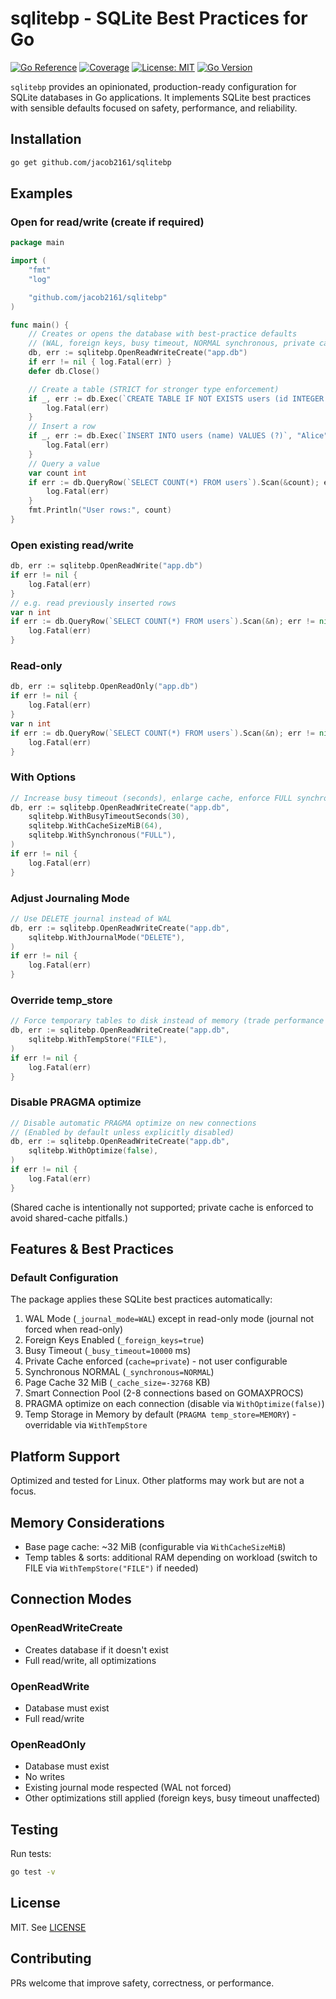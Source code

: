 # sqlitebp - SQLite Best Practices for Go

[![Go Reference](https://pkg.go.dev/badge/github.com/jacob2161/sqlitebp.svg)](https://pkg.go.dev/github.com/jacob2161/sqlitebp)
[![Coverage](https://img.shields.io/badge/coverage-94%25-brightgreen.svg)](https://github.com/jacob2161/sqlitebp)
[![License: MIT](https://img.shields.io/badge/License-MIT-yellow.svg)](https://opensource.org/licenses/MIT)
[![Go Version](https://img.shields.io/badge/go-%3E%3D1.21-blue.svg)](https://go.dev/)

`sqlitebp` provides an opinionated, production-ready configuration for SQLite databases in Go applications. It implements SQLite best practices with sensible defaults focused on safety, performance, and reliability.

## Installation

```bash
go get github.com/jacob2161/sqlitebp
```

## Examples

### Open for read/write (create if required)

```go
package main

import (
    "fmt"
    "log"

    "github.com/jacob2161/sqlitebp"
)

func main() {
    // Creates or opens the database with best-practice defaults
    // (WAL, foreign keys, busy timeout, NORMAL synchronous, private cache, etc.)
    db, err := sqlitebp.OpenReadWriteCreate("app.db")
    if err != nil { log.Fatal(err) }
    defer db.Close()

    // Create a table (STRICT for stronger type enforcement)
    if _, err := db.Exec(`CREATE TABLE IF NOT EXISTS users (id INTEGER PRIMARY KEY, name TEXT NOT NULL) STRICT`); err != nil {
        log.Fatal(err)
    }
    // Insert a row
    if _, err := db.Exec(`INSERT INTO users (name) VALUES (?)`, "Alice"); err != nil {
        log.Fatal(err)
    }
    // Query a value
    var count int
    if err := db.QueryRow(`SELECT COUNT(*) FROM users`).Scan(&count); err != nil {
        log.Fatal(err)
    }
    fmt.Println("User rows:", count)
}
```

### Open existing read/write

```go
db, err := sqlitebp.OpenReadWrite("app.db")
if err != nil {
    log.Fatal(err)
}
// e.g. read previously inserted rows
var n int
if err := db.QueryRow(`SELECT COUNT(*) FROM users`).Scan(&n); err != nil {
    log.Fatal(err)
}
```

### Read-only

```go
db, err := sqlitebp.OpenReadOnly("app.db")
if err != nil {
    log.Fatal(err)
}
var n int
if err := db.QueryRow(`SELECT COUNT(*) FROM users`).Scan(&n); err != nil {
    log.Fatal(err)
}
```

### With Options

```go
// Increase busy timeout (seconds), enlarge cache, enforce FULL synchronous
db, err := sqlitebp.OpenReadWriteCreate("app.db",
    sqlitebp.WithBusyTimeoutSeconds(30),
    sqlitebp.WithCacheSizeMiB(64),
    sqlitebp.WithSynchronous("FULL"),
)
if err != nil {
    log.Fatal(err)
}
```

### Adjust Journaling Mode

```go
// Use DELETE journal instead of WAL
db, err := sqlitebp.OpenReadWriteCreate("app.db",
    sqlitebp.WithJournalMode("DELETE"),
)
if err != nil {
    log.Fatal(err)
}
```

### Override temp_store

```go
// Force temporary tables to disk instead of memory (trade performance for lower RAM)
db, err := sqlitebp.OpenReadWriteCreate("app.db",
    sqlitebp.WithTempStore("FILE"),
)
if err != nil {
    log.Fatal(err)
}
```

### Disable PRAGMA optimize

```go
// Disable automatic PRAGMA optimize on new connections
// (Enabled by default unless explicitly disabled)
db, err := sqlitebp.OpenReadWriteCreate("app.db",
    sqlitebp.WithOptimize(false),
)
if err != nil {
    log.Fatal(err)
}
```

(Shared cache is intentionally not supported; private cache is enforced to avoid shared-cache pitfalls.)

## Features & Best Practices

### Default Configuration

The package applies these SQLite best practices automatically:

1. WAL Mode (`_journal_mode=WAL`) except in read-only mode (journal not forced when read-only)
2. Foreign Keys Enabled (`_foreign_keys=true`)
3. Busy Timeout (`_busy_timeout=10000` ms)
4. Private Cache enforced (`cache=private`) - not user configurable
5. Synchronous NORMAL (`_synchronous=NORMAL`)
6. Page Cache 32 MiB (`_cache_size=-32768` KB)
7. Smart Connection Pool (2-8 connections based on GOMAXPROCS)
8. PRAGMA optimize on each connection (disable via `WithOptimize(false)`)
9. Temp Storage in Memory by default (`PRAGMA temp_store=MEMORY`) - overridable via `WithTempStore`

## Platform Support

Optimized and tested for Linux. Other platforms may work but are not a focus.

## Memory Considerations

- Base page cache: ~32 MiB (configurable via `WithCacheSizeMiB`)
- Temp tables & sorts: additional RAM depending on workload (switch to FILE via `WithTempStore("FILE")` if needed)

## Connection Modes

### OpenReadWriteCreate

- Creates database if it doesn't exist
- Full read/write, all optimizations

### OpenReadWrite

- Database must exist
- Full read/write

### OpenReadOnly

- Database must exist
- No writes
- Existing journal mode respected (WAL not forced)
- Other optimizations still applied (foreign keys, busy timeout unaffected)

## Testing

Run tests:

```bash
go test -v
```

## License

MIT. See [LICENSE](LICENSE)

## Contributing

PRs welcome that improve safety, correctness, or performance.
